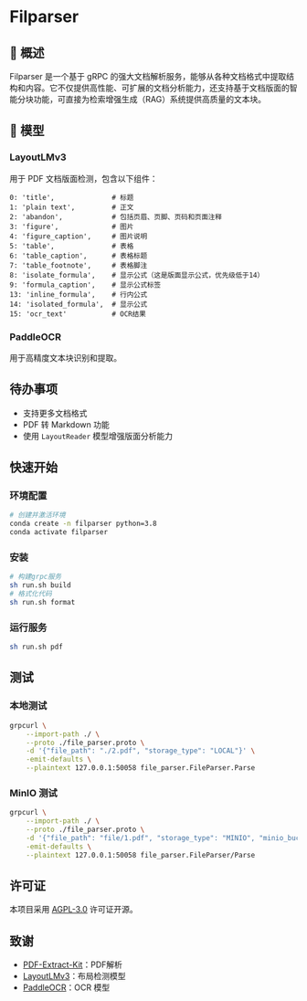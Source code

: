 # Filparser
## 🌟 概述
Filparser 是一个基于 gRPC 的强大文档解析服务，能够从各种文档格式中提取结构和内容。它不仅提供高性能、可扩展的文档分析能力，还支持基于文档版面的智能分块功能，可直接为检索增强生成（RAG）系统提供高质量的文本块。

## 🚀 模型

### LayoutLMv3

用于 PDF 文档版面检测，包含以下组件：

```
0: 'title',              # 标题
1: 'plain text',         # 正文
2: 'abandon',            # 包括页眉、页脚、页码和页面注释
3: 'figure',             # 图片
4: 'figure_caption',     # 图片说明
5: 'table',              # 表格
6: 'table_caption',      # 表格标题
7: 'table_footnote',     # 表格脚注
8: 'isolate_formula',    # 显示公式（这是版面显示公式，优先级低于14）
9: 'formula_caption',    # 显示公式标签
13: 'inline_formula',    # 行内公式
14: 'isolated_formula',  # 显示公式
15: 'ocr_text'           # OCR结果
```

### PaddleOCR

用于高精度文本块识别和提取。

## 待办事项

- 支持更多文档格式
- PDF 转 Markdown 功能
- 使用 `LayoutReader` 模型增强版面分析能力

## 快速开始

### 环境配置

```bash
# 创建并激活环境
conda create -n filparser python=3.8
conda activate filparser
```

### 安装

```bash
# 构建grpc服务
sh run.sh build
# 格式化代码
sh run.sh format
```

### 运行服务

```bash
sh run.sh pdf
```

## 测试

### 本地测试

```bash
grpcurl \
    --import-path ./ \
    --proto ./file_parser.proto \
    -d '{"file_path": "./2.pdf", "storage_type": "LOCAL"}' \
    -emit-defaults \
    --plaintext 127.0.0.1:50058 file_parser.FileParser.Parse
```

### MinIO 测试

```bash
grpcurl \
    --import-path ./ \
    --proto ./file_parser.proto \
    -d '{"file_path": "file/1.pdf", "storage_type": "MINIO", "minio_bucket": "test"}' \
    -emit-defaults \
    --plaintext 127.0.0.1:50058 file_parser.FileParser/Parse
```

## 许可证

本项目采用 [AGPL-3.0](LICENSE) 许可证开源。

## 致谢

- [PDF-Extract-Kit](https://github.com/opendatalab/PDF-Extract-Kit)：PDF解析
- [LayoutLMv3](https://github.com/microsoft/unilm/tree/master/layoutlmv3)：布局检测模型
- [PaddleOCR](https://github.com/PaddlePaddle/PaddleOCR)：OCR 模型